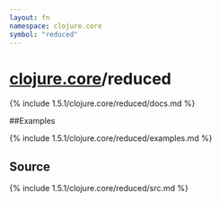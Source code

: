 ```yaml
---
layout: fn
namespace: clojure.core
symbol: "reduced"
---
```


# [clojure.core](../)/reduced

{% include 1.5.1/clojure.core/reduced/docs.md %}

##Examples

{% include 1.5.1/clojure.core/reduced/examples.md %}
## Source
{% include 1.5.1/clojure.core/reduced/src.md %}

